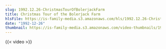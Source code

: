 ```yaml
---
slug: 1992.12.26-ChristmasTourOfBolerjackFarm
title: Christmas Tour of the Bolerjack Farm
hlsFile: https://is-family-media.s3.amazonaws.com/hls/1992.12.26-ChristmasTourOfBolerjackFarm/1992.12.26-ChristmasTourOfBolerjackFarm.m3u8
date: "1992-12-26"
thumbnail: https://is-family-media.s3.amazonaws.com/video-thumbnails/1992.12.26-ChristmasTourOfBolerjackFarm.png
---
```

{{< video >}}
